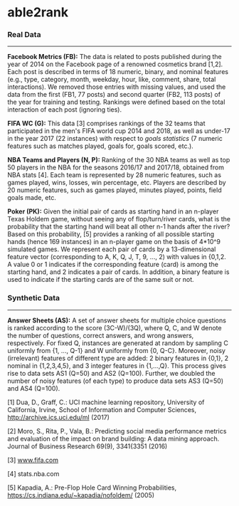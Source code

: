 # able2rank

### Real Data
---
**Facebook Metrics (FB):** The data is related to posts published during the year of 2014 on the Facebook page of a renowned cosmetics brand [1,2]. Each post is described in terms of 18 numeric, binary, and nominal features (e.g., type, category, month, weekday, hour, like, comment, share, total interactions). We removed those entries with missing values, and used the data from the first (FB1, 77 posts) and second quarter (FB2, 113 posts) of the year for training and testing. Rankings were defined based on the total interaction of each post (ignoring ties).

**FIFA WC (G):** This data [3] comprises rankings of the 32 teams that participated in the men's FIFA world cup 2014 and 2018, as well as under-17 in the year 2017 (22 instances) with respect to *goals statistics* (7 numeric features such as matches played, goals for, goals scored, etc.).

**NBA Teams and Players (N, P):** Ranking of the 30 NBA teams as well as top 50 players in the NBA for the seasons 2016/17 and 2017/18, obtained from NBA stats [4]. Each team is represented by 28 numeric features, such as games played, wins, losses, win percentage, etc. Players are described by 20 numeric features, such as games played, minutes played, points, field goals made, etc.

**Poker (PK):** Given the initial pair of cards as starting hand in an n-player Texas Holdem game, without seeing any of flop/turn/river cards, what is the probability that the starting hand will beat all other n-1 hands after the river? Based on this probability, [5] provides a ranking of all possible starting hands (hence 169 instances) in an n-player game on the basis of 4*10^9 simulated games. We represent each pair of cards by a 13-dimensional feature vector (corresponding to A, K, Q, J, T, 9, ..., 2) with values in {0,1,2. A value 0 or 1 indicates if the corresponding feature (card) is among the starting hand, and 2 indicates a pair of cards. In addition, a binary feature is used to indicate if the starting cards are of the same suit or not.

### Synthetic Data
---
**Answer Sheets (AS):** A set of answer sheets for multiple choice questions is ranked according to the score (3C-W)/(3Q), where Q, C, and W denote the number of questions, correct answers, and wrong answers, respectively. For fixed Q, instances are generated at random by sampling C uniformly from {1, ..., Q-1} and W uniformly from {0, Q-C}. Moreover, noisy (irrelevant) features of different type are added: 2 binary features in {0,1}, 2 nominal in {1,2,3,4,5}, and 3 integer features in {1,...,Q}. This process gives rise to data sets AS1 (Q=50) and AS2 (Q=100). Further, we doubled the number of noisy features (of each type) to produce data sets AS3 (Q=50) and AS4 (Q=100).

[1] Dua, D., Graff, C.: UCI machine learning repository, University of California, Irvine, School of Information and Computer Sciences,       http://archive.ics.uci.edu/ml (2017)

[2] Moro, S., Rita, P., Vala, B.: Predicting social media performance metrics and evaluation of the impact on brand building: A data mining     approach. Journal of Business Research 69(9), 3341{3351 (2016)

[3] www.fifa.com

[4] stats.nba.com

[5] Kapadia, A.: Pre-Flop Hole Card Winning Probabilities, https://cs.indiana.edu/~kapadia/nofoldem/ (2005)
